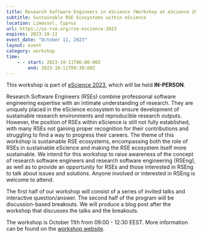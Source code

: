 ```yaml
---
title: Research Software Engineers in eScience (Workshop at eScience 2023)
subtitle: Sustainable RSE Ecosystems within eScience
location: Limassol, Cyprus
url: https://us-rse.org/rse-escience-2023
expires: 2023-10-12
event_date: "October 11, 2023"
layout: event
category: workshop
time:
    - - start: 2023-10-11T06:00:00Z
        end: 2023-10-11T09:30:00Z
---
```


This workshop is part of [eScience 2023](https://www.escience-conference.org/2023/),
which will be held **IN-PERSON**.

Research Software Engineers (RSEs) combine professional software engineering
expertise with an intimate understanding of research. They are uniquely placed
in the eScience ecosystem to ensure development of sustainable research
environments and reproducible research outputs. However, the position of RSEs
within eScience is still not fully established, with many RSEs not gaining proper
recognition for their contributions and struggling to find a way to progress their
careers. The theme of this workshop is sustainable RSE ecosystems, encompassing
both the role of RSEs in sustainable eScience and making the RSE ecosystem
itself more sustainable. We intend for this workshop to raise awareness of the
concept of research software engineers and research software engineering (RSEng),
as well as to provide an opportunity for RSEs and those interested in RSEng to
talk about issues and solutions. Anyone involved or interested in RSEng is
welcome to attend. 

The first half of our workshop will consist of a series of invited talks and
interactive question/answer. The second half of the program will be discussion-based
breakouts. We will produce a blog post after the workshop that discusses the
talks and the breakouts. 

The workshop is October 11th from 09:00 - 12:30 EEST.
More information can be found on the
[workshop website](https://us-rse.org/rse-escience-2023).
